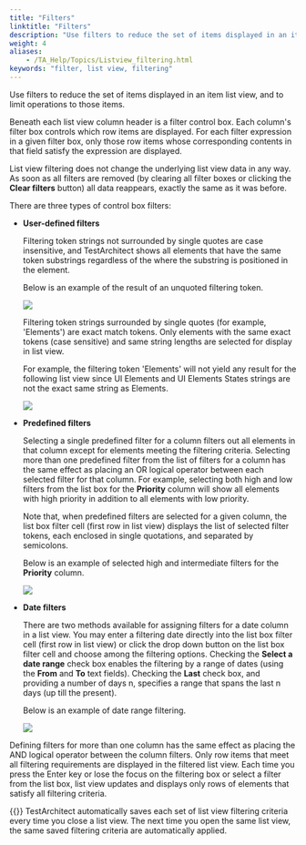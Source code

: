 ```yaml
--- 
title: "Filters"
linktitle: "Filters"
description: "Use filters to reduce the set of items displayed in an item list view, and to limit operations to those items."
weight: 4
aliases: 
    - /TA_Help/Topics/Listview_filtering.html
keywords: "filter, list view, filtering"
---
```


Use filters to reduce the set of items displayed in an item list view, and to limit operations to those items.

Beneath each list view column header is a filter control box. Each column's filter box controls which row items are displayed. For each filter expression in a given filter box, only those row items whose corresponding contents in that field satisfy the expression are displayed.

List view filtering does not change the underlying list view data in any way. As soon as all filters are removed \(by clearing all filter boxes or clicking the **Clear filters** button\) all data reappears, exactly the same as it was before.

There are three types of control box filters:

-   **User-defined filters**

    Filtering token strings not surrounded by single quotes are case insensitive, and TestArchitect shows all elements that have the same token substrings regardless of the where the substring is positioned in the element.

    Below is an example of the result of an unquoted filtering token.

    ![](/images/TA_Help/Images/Listview_filter_token_element.png)

    Filtering token strings surrounded by single quotes \(for example, 'Elements'\) are exact match tokens. Only elements with the same exact tokens \(case sensitive\) and same string lengths are selected for display in list view.

    For example, the filtering token 'Elements' will not yield any result for the following list view since UI Elements and UI Elements States strings are not the exact same string as Elements.

    ![](/images/TA_Help/Images/Listview_filter_token_element_2.png)

-   **Predefined filters**

    Selecting a single predefined filter for a column filters out all elements in that column except for elements meeting the filtering criteria. Selecting more than one predefined filter from the list of filters for a column has the same effect as placing an OR logical operator between each selected filter for that column. For example, selecting both high and low filters from the list box for the **Priority** column will show all elements with high priority in addition to all elements with low priority.

    Note that, when predefined filters are selected for a given column, the list box filter cell \(first row in list view\) displays the list of selected filter tokens, each enclosed in single quotations, and separated by semicolons.

    Below is an example of selected high and intermediate filters for the **Priority** column.

    ![](/images/TA_Help/Images/Listview_filter_priority_listbox.png)

-   **Date filters**

    There are two methods available for assigning filters for a date column in a list view. You may enter a filtering date directly into the list box filter cell \(first row in list view\) or click the drop down button on the list box filter cell and choose among the filtering options. Checking the **Select a date range** check box enables the filtering by a range of dates \(using the **From** and **To** text fields\). Checking the **Last** check box, and providing a number of days n, specifies a range that spans the last n days \(up till the present\).

    Below is an example of date range filtering.

    ![](/images/TA_Help/Images/Listview_date_filter.png)


Defining filters for more than one column has the same effect as placing the AND logical operator between the column filters. Only row items that meet all filtering requirements are displayed in the filtered list view. Each time you press the Enter key or lose the focus on the filtering box or select a filter from the list box, list view updates and displays only rows of elements that satisfy all filtering criteria.

{{<tip>}} TestArchitect automatically saves each set of list view filtering criteria every time you close a list view. The next time you open the same list view, the same saved filtering criteria are automatically applied.




